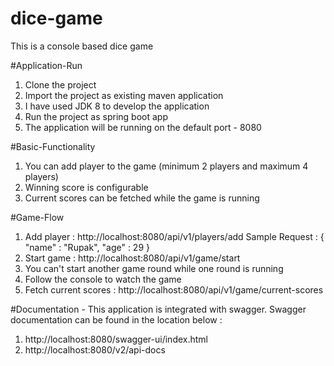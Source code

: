 # dice-game
This is a console based dice game

#Application-Run
1. Clone the project 
2. Import the project as existing maven application
3. I have used JDK 8 to develop the application
4. Run the project as spring boot app
4. The application will be running on the default port - 8080

#Basic-Functionality
1. You can add player to the game (minimum 2 players and maximum 4 players)
2. Winning score is configurable
3. Current scores can be fetched while the game is running

#Game-Flow
1. Add player : http://localhost:8080/api/v1/players/add
 Sample Request :
 {
    "name" : "Rupak",
    "age" : 29
}
2. Start game : http://localhost:8080/api/v1/game/start
3. You can't start another game round while one round is running
4. Follow the console to watch the game
5. Fetch current scores : http://localhost:8080/api/v1/game/current-scores

#Documentation - 
This application is integrated with swagger. Swagger documentation can be found in the location below : 
1. http://localhost:8080/swagger-ui/index.html
2. http://localhost:8080/v2/api-docs
